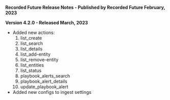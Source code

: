 **Recorded Future Release Notes - Published by Recorded Future February, 2023**


**Version 4.2.0 - Released March, 2023**
- Added new actions: 
  1. list_create
  2. list_search
  3. list_details
  4. list_add-entity
  5. list_remove-entity
  6. list_entities
  7. list_status
  8. playbook_alerts_search
  9. playbook_alert_details
  10. update_playbook_alert
- Added new configs to ingest settings